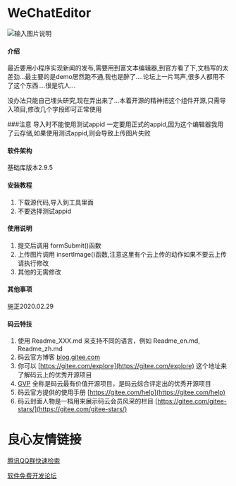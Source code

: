 # WeChatEditor

![输入图片说明](https://images.gitee.com/uploads/images/2020/0229/123431_9c8fc920_773060.png "TIM图片20200229115251.png")


#### 介绍
最近要用小程序实现新闻的发布,需要用到富文本编辑器,到官方看了下,文档写的太差劲...最主要的是demo居然跑不通,我也是醉了....论坛上一片骂声,很多人都用不了这个东西....很是坑人...

没办法只能自己埋头研究,现在弄出来了...本着开源的精神把这个组件开源,只需导入项目,修改几个字段即可正常使用




###注意
导入时不能使用测试appid 一定要用正式的appid,因为这个编辑器我用了云存储,如果使用测试appid,则会导致上传图片失败


#### 软件架构
基础库版本2.9.5


#### 安装教程

1.  下载源代码,导入到工具里面
2.  不要选择测试appid

#### 使用说明

1.  提交后调用 formSubmit()函数
2.  上传图片调用 insertImage()函数,注意这里有个云上传的动作如果不要云上传请执行修改
3.  其他的无需修改

#### 其他事项

施正2020.02.29


#### 码云特技

1.  使用 Readme\_XXX.md 来支持不同的语言，例如 Readme\_en.md, Readme\_zh.md
2.  码云官方博客 [blog.gitee.com](https://blog.gitee.com)
3.  你可以 [https://gitee.com/explore](https://gitee.com/explore) 这个地址来了解码云上的优秀开源项目
4.  [GVP](https://gitee.com/gvp) 全称是码云最有价值开源项目，是码云综合评定出的优秀开源项目
5.  码云官方提供的使用手册 [https://gitee.com/help](https://gitee.com/help)
6.  码云封面人物是一档用来展示码云会员风采的栏目 [https://gitee.com/gitee-stars/](https://gitee.com/gitee-stars/)


 # 良心友情链接

[腾讯QQ群快速检索](http://u.720life.cn/s/8cf73f7c)

[软件免费开发论坛](http://u.720life.cn/s/bbb01dc0)